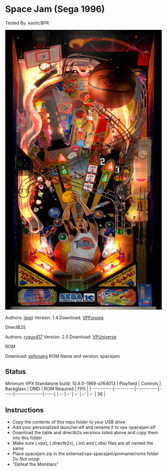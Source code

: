 # Space Jam (Sega 1996)
Tested By: kaoticBPR

![Table Preview](../../images/vpx-spacejam-preview.jpg)

Authors: [jjpeji](https://www.vpforums.org/index.php?showuser=18140)
Version: 1.4
Download: [VPForums](https://www.vpforums.org/index.php?app=downloads&showfile=15766)

DirectB2S

Authors: [ryguy417](https://vpuniverse.com/profile/31096-ryguy417/)
Version: 2.0
Download: [VPUniverse](https://vpuniverse.com/files/file/13118-space-jam-sega-1996-b2s-with-full-dmd/)

ROM

Download: [vpforums](http://www.vpforums.org/index.php?app=downloads&showfile=1069)
ROM Name and version: spacejam

## Status 

Minimum VPX Standalone build: 10.8.0-1989-a764013
| Playfield | Controls | Backglass | DMD | ROM Required | FPS | 
|-----------|----------|-----------|-----|--------------|-----|
| :white_check_mark: | :white_check_mark: | :white_check_mark: | :white_check_mark: | :white_check_mark: | 36 |

## Instructions

- Copy the contents of this repo folder to your USB drive
- Add your personalized launcher.elf and rename it to vpx-spacejam.elf
- Download the table and directb2s versions listed above and copy them into this folder
- Make sure (.vpx), (.directb2s), (.ini) and (.vbs) files are all named the same
- Place spacejam.zip in the external/vpx-spacejam/pinmame/roms folder *Do Not unzip*
- "Defeat the Monstars"

